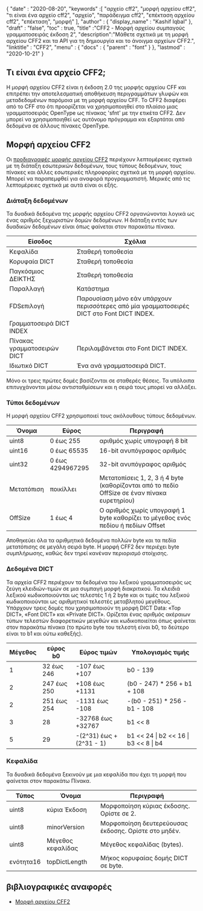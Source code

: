 {
  "date" : "2020-08-20",
  "keywords" :[ "αρχείο cff2", "μορφή αρχείου cff2", "τι είναι ένα αρχείο cff2", "αρχείο", "παράδειγμα cff2", "επέκταση αρχείου cff2", "επέκταση", "μορφή" ],
  "author" : {
    "display_name" : "Kashif Iqbal"
},
  "draft" : "false",
  "toc" : true,
  "title" :"CFF2 - Μορφή αρχείου συμπαγούς γραμματοσειράς έκδοση 2",
  "description":"Μάθετε σχετικά με τη μορφή αρχείου CFF2 και τα API για τη δημιουργία και το άνοιγμα αρχείων CFF2.",
  "linktitle" : "CFF2",
  "menu" : {
    "docs" : {
      "parent" : "font"
}
},
  "lastmod" : "2020-10-21"
}

## Τι είναι ένα αρχείο CFF2;

Η μορφή αρχείου CFF2 είναι η έκδοση 2.0 της μορφής αρχείου CFF και επιτρέπει την αποτελεσματική αποθήκευση περιγραμμάτων γλυφών και μεταδεδομένων παρόμοια με τη μορφή αρχείου CFF. Το CFF2 διαφέρει από το CFF στο ότι προορίζεται να χρησιμοποιηθεί στο πλαίσιο μιας γραμματοσειράς OpenType ως πίνακας 'sfnt' με την ετικέτα CFF2. Δεν μπορεί να χρησιμοποιηθεί ως αυτόνομο πρόγραμμα και εξαρτάται από δεδομένα σε άλλους πίνακες OpenType.

## Μορφή αρχείου CFF2

Οι [προδιαγραφές μορφής αρχείου CFF2](https://docs.microsoft.com/en-us/typography/opentype/spec/cff2) περιέχουν λεπτομέρειες σχετικά με τη διάταξη εσωτερικών δεδομένων, τους τύπους δεδομένων, τους πίνακες και άλλες εσωτερικές πληροφορίες σχετικά με τη μορφή αρχείου. Μπορεί να παραπεμφθεί για αναφορά προγραμματιστή. Μερικές από τις λεπτομέρειες σχετικά με αυτά είναι οι εξής.

### Διάταξη δεδομένων

Τα δυαδικά δεδομένα της μορφής αρχείου CFF2 οργανώνονται λογικά ως ένας αριθμός ξεχωριστών δομών δεδομένων. Η διάταξη εντός των δυαδικών δεδομένων είναι όπως φαίνεται στον παρακάτω πίνακα.

|Είσοδος |Σχόλια|
---|---|
|Κεφαλίδα |Σταθερή τοποθεσία|
|Κορυφαία DICT| Σταθερή τοποθεσία|
|Παγκόσμιος ΔΕΙΚΤΗΣ| Σταθερή τοποθεσία|
|Παραλλαγή |Κατάστημα|
|FDSεπιλογή |Παρουσίαση μόνο εάν υπάρχουν περισσότερες από μία γραμματοσειρές DICT στο Font DICT INDEX.|
|Γραμματοσειρά DICT INDEX ||
|Πίνακας γραμματοσειρών DICT| Περιλαμβάνεται στο Font DICT INDEX.|
|Ιδιωτικό DICT| Ένα ανά γραμματοσειρά DICT.|

Μόνο οι τρεις πρώτες δομές βασίζονται σε σταθερές θέσεις. Τα υπόλοιπα επιτυγχάνονται μέσω αντισταθμίσεων και η σειρά τους μπορεί να αλλάξει.

### Τύποι δεδομένων

Η μορφή αρχείου CFF2 χρησιμοποιεί τους ακόλουθους τύπους δεδομένων.

|Όνομα |Εύρος |Περιγραφή|
---|---|---|
|uint8 |0 έως 255 |αριθμός χωρίς υπογραφή 8 bit|
|uint16 |0 έως 65535| 16-bit ανυπόγραφος αριθμός|
|uint32 |0 έως 4294967295| 32-bit ανυπόγραφος αριθμός|
|Μετατόπιση | ποικίλλει| Μετατοπίσεις 1, 2, 3 ή 4 byte (καθορίζονται από το πεδίο OffSize σε έναν πίνακα ευρετηρίου)|
|OffSize |1 έως 4| Ο αριθμός χωρίς υπογραφή 1 byte καθορίζει το μέγεθος ενός πεδίου ή πεδίων Offset|

Αποθηκεύει όλα τα αριθμητικά δεδομένα πολλών byte και τα πεδία μετατόπισης σε μεγάλη σειρά byte. Η μορφή CFF2 δεν περιέχει byte συμπλήρωσης, καθώς δεν τηρεί κανέναν περιορισμό στοίχισης.

### Δεδομένα DICT

Τα αρχεία CFF2 περιέχουν τα δεδομένα του λεξικού γραμματοσειράς ως ζεύγη κλειδιών-τιμών σε μια συμπαγή μορφή διακριτικού. Τα κλειδιά λεξικού κωδικοποιούνται ως τελεστές 1 ή 2 byte και οι τιμές του λεξικού κωδικοποιούνται ως αριθμητικοί τελεστές μεταβλητού μεγέθους. Υπάρχουν τρεις δομές που χρησιμοποιούν τη μορφή DICT Data: «Top DICT», «Font DICT» και «Private DICT». Ορίζεται ένας αριθμός ακέραιων τύπων τελεστών διαφορετικών μεγεθών και κωδικοποιείται όπως φαίνεται στον παρακάτω πίνακα (το πρώτο byte του τελεστή είναι b0, το δεύτερο είναι το b1 και ούτω καθεξής).

|Μέγεθος |εύρος b0 |Εύρος τιμών |Υπολογισμός τιμής|
---|---|---|---|
|1 |32 έως 246| -107 έως +107 |b0 - 139|
|2 |247 έως 250| +108 έως +1131 |(b0 - 247) * 256 + b1 + 108|
|2 |251 έως 254| -1131 έως -108| -(b0 - 251) * 256 - b1 - 108|
|3 |28| -32768 έως +32767| b1 << 8 | b2|
|5 |29| -(2^31) έως +(2^31 - 1)| b1 << 24 \| b2 << 16 \| b3 << 8 \| b4|

### Κεφαλίδα

Τα δυαδικά δεδομένα ξεκινούν με μια κεφαλίδα που έχει τη μορφή που φαίνεται στον παρακάτω Πίνακα.

|Τύπος |Όνομα |Περιγραφή|
---|---|---|
|uint8| κύρια Έκδοση| Μορφοποίηση κύριας έκδοσης. Ορίστε σε 2.|
|uint8| minorVersion| Μορφοποίηση δευτερεύουσας έκδοσης. Ορίστε στο μηδέν.|
|uint8| Μέγεθος κεφαλίδας| Μέγεθος κεφαλίδας (bytes).|
|ενότητα16| topDictLength| Μήκος κορυφαίας δομής DICT σε byte.|

## βιβλιογραφικές αναφορές

* [Μορφή αρχείου CFF2](https://docs.microsoft.com/en-us/typography/opentype/spec/cff2)

